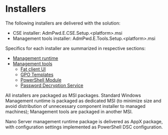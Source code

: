 ﻿# Installers
The following installers are delivered with the solution:
<ul>
 	<li>CSE installer: AdmPwd.E.CSE.Setup.&lt;platform&gt;.msi</li>
 	<li>Management tools installer: AdmPwd.E.Tools.Setup.&lt;platform&gt;.msi</li>
</ul>
Specifics for each installer are summarized in respective sections:

* [Management runtime](./Installers/Managed-Clients.html)
* [Management tools](./Installers/Management-Tools.md)
  * [Fat client UI](./Installers/Management-Tools/Fat-Client.md)
  * [GPO Templates](./Installers/Management-Tools/GPO-Templates.md)
  * [PowerShell Module](./Installers/Management-Tools/PowerShell-Module.md)
  * [Password Decryption Service](./Installers/Management-Tools/Password-Decryption-Service.md)

All installers are packaged as MSI packages. Standard Windows Management runtime is packaged as dedicated MSI (to minimize size and avoid distribution of unnecessary component installer to managed machines); Management tools are packaged in another MSI. 

Nano Server management runtime  package is delivered as AppX package, with configuration settings implemented as PowerShell DSC configuration.
